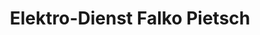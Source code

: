 ---
title: "Elektro-Dienst Falko Pietsch"
url: /meissen/elektro-dienst-falko-pietsch/
shop: Baumarkt
---